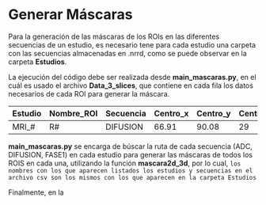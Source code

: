 # Generar Máscaras 
Para la generación de las máscaras de los ROIs en las diferentes secuencias de un estudio, es necesario tene para cada estudio una carpeta con las secuencias almacenadas en .nrrd, como se puede observar en la carpeta **Estudios**. 

La ejecución del código debe ser realizada desde **main_mascaras.py**, en el cuál es usado el archivo **Data_3_slices**, que contiene en cada fila los datos necesarios de cada ROI para generar la máscara.


| Estudio  | Nombre_ROI  | Secuencia  | Centro_x | Centro_y  | Centro_z  | Distancia_x  | ....  | Comentarios  |
| ------|-----|-----|-----|-----|-----|-----|-----|-----|
| MRI_#  	| R# 	| DIFUSION 	| 66.91  | 90.08  | 29  | 19.13  | ....  | ARTEFACTO  |


**main_mascaras.py** se encarga de búscar la ruta de cada secuencia (ADC, DIFUSION, FASE1) en cada estudio para generar las máscaras de todos los ROIS en cada una, utilizando la función **mascara2d_3d**, por lo cual, `los nombres con los que aparecen listados los estudios y secuencias en el archivo csv son los mismos con los que aparecen en la carpeta Estudios
`

Finalmente, en la 
